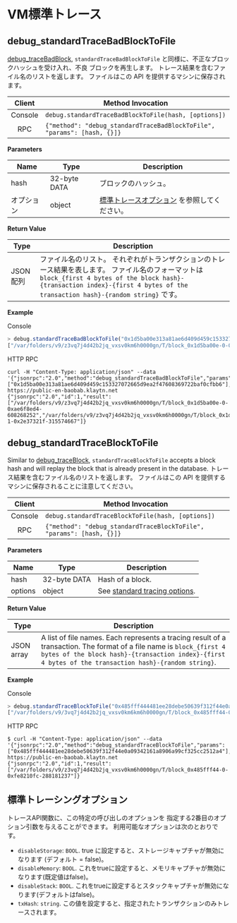 # VM標準トレース <a id="vm-standard-tracing"></a>

## debug_standardTraceBadBlockToFile <a id="debug_standardtracebadblocktofile"></a>

[debug_traceBadBlock](./tracing.md#debug_tracebadblock), `standardTraceBadBlockToFile` と同様に、不正なブロックハッシュを受け入れ、不良 ブロックを再生します。 トレース結果を含むファイル名のリストを返します。 ファイルはこの API を提供するマシンに保存されます。


| Client  | Method Invocation                                                       |
|:-------:| ----------------------------------------------------------------------- |
| Console | `debug.standardTraceBadBlockToFile(hash, [options])`                    |
|   RPC   | `{"method": "debug_standardTraceBadBlockToFile", "params": [hash, {}]}` |

**Parameters**

| Name  | Type         | Description                                         |
| ----- | ------------ | --------------------------------------------------- |
| hash  | 32-byte DATA | ブロックのハッシュ。                                          |
| オプション | object       | [標準トレースオプション](#standard-tracing-options) を参照してください。 |

**Return Value**

| Type   | Description                                                                                                                                                                   |
| ------ | ----------------------------------------------------------------------------------------------------------------------------------------------------------------------------- |
| JSON配列 | ファイル名のリスト。 それぞれがトランザクションのトレース結果を表します。 ファイル名のフォーマットは `block_{first 4 bytes of the block hash}-{transaction index}-{first 4 bytes of the transaction hash}-{random string}` です。 |

**Example**

Console
```javascript
> debug.standardTraceBadBlockToFile("0x1d5ba00e313a81ae6d409d459c153327072665d9ea2f47608369722baf0cfbb6")
["/var/folders/v9/z3vq7j4d42b2jq_vxsv0km6h0000gn/T/block_0x1d5ba00e-0-0xae6f8ed4-701973544", "/var/foldq7j4d42baf0cfb6")
```

HTTP RPC
```shell
curl -H "Content-Type: application/json" --data '{"jsonrpc":"2.0","method":"debug_standardTraceBadBlockToFile","params":["0x1d5ba00e313a81ae6d409d459c153327072665d9ea2f47608369722baf0cfbb6"],"id":1}' https://public-en-baobab.klaytn.net
{"jsonrpc":"2.0","id":1,"result":["/var/folders/v9/z3vq7j4d42b2jq_vxsv0km6h0000gn/T/block_0x1d5ba00e-0-0xae6f8ed4-608268252","/var/folders/v9/z3vq7j4d42b2jq_vxsv0km6h0000gn/T/block_0x1d5ba00e-1-0x2e37321f-315574667"]}
```


## debug_standardTraceBlockToFile <a id="debug_standardtraceblocktofile"></a>

Similar to [debug_traceBlock](./tracing.md#debug_traceblock), `standardTraceBlockToFile` accepts a block hash and will replay the block that is already present in the database. トレース結果を含むファイル名のリストを返します。 ファイルはこの API を提供するマシンに保存されることに注意してください。

| Client  | Method Invocation                                                    |
|:-------:| -------------------------------------------------------------------- |
| Console | `debug.standardTraceBlockToFile(hash, [options])`                    |
|   RPC   | `{"method": "debug_standardTraceBlockToFile", "params": [hash, {}]}` |

**Parameters**

| Name    | Type         | Description                                                |
| ------- | ------------ | ---------------------------------------------------------- |
| hash    | 32-byte DATA | Hash of a block.                                           |
| options | object       | See [standard tracing options](#standard-tracing-options). |

**Return Value**

| Type       | Description                                                                                                                                                                                                                  |
| ---------- | ---------------------------------------------------------------------------------------------------------------------------------------------------------------------------------------------------------------------------- |
| JSON array | A list of file names. Each represents a tracing result of a transaction. The format of a file name is `block_{first 4 bytes of the block hash}-{transaction index}-{first 4 bytes of the transaction hash}-{random string}`. |

**Example**

Console
```javascript
> debug.standardTraceBlockToFile("0x485fff444481ee28debe50639f312f44e0a09342161a8906a99cf325cc2512a4")
["/var/folders/v9/3vq7j4d42b2jq_vxsv0km6km6h0000gn/T/block_0x485fff44-0-0xfe8210fc-141224302"]
```

HTTP RPC
```shell
$ curl -H "Content-Type: application/json" --data '{"jsonrpc":"2.0","method":"debug_standardTraceBlockToFile","params":["0x485fff444481ee28debe50639f312f44e0a09342161a8906a99cf325cc2512a4"],"id":1}' https://public-en-baobab.klaytn.net
{"jsonrpc":"2.0","id":1,"result":["/var/folders/v9/z3vq7j4d42b2jq_vxsv0km6h0000gn/T/block_0x485fff44-0-0xfe8210fc-288181237"]}
```


## 標準トレーシングオプション <a id="standard-tracing-options"></a>

トレースAPI関数に、この特定の呼び出しのオプションを 指定する2番目のオプション引数を与えることができます。 利用可能なオプションは次のとおりです。

- `disableStorage`: `BOOL`. true に設定すると、ストレージキャプチャが無効になります (デフォルト = false)。
- `disableMemory`: `BOOL`. これをtrueに設定すると、メモリキャプチャが無効になります(既定値はfalse)。
- `disableStack`: `BOOL`. これをtrueに設定するとスタックキャプチャが無効になります(デフォルトはfalse)。
- `txHash`: `string`. この値を設定すると、指定されたトランザクションのみトレースされます。


